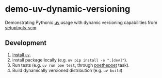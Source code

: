 # demo-uv-dynamic-versioning

Demonstrating Pythonic [uv](https://docs.astral.sh/uv/) usage with dynamic versioning capabilities from [setuptools-scm](https://github.com/pypa/setuptools-scm).

## Development

1. [Install `uv`](https://docs.astral.sh/uv/getting-started/installation/).
1. Install package locally (e.g. `uv pip install -e ".[dev]"`).
1. Run tests (e.g. `uv run poe test`, through [poethepoet](https://poethepoet.natn.io/index.html) task).
1. Build dynamically versioned distribution (e.g. `uv build`).

